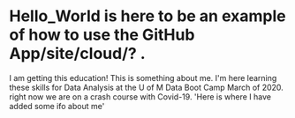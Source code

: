 # Hello_World is here to be an example of how to use the GitHub App/site/cloud/? .
I am getting this education! This is something about me.  I'm here learning these skills for Data Analysis at the U of M Data Boot Camp March of 2020.  right now we are on a crash course with Covid-19.
'Here is where I have added some ifo about me'
